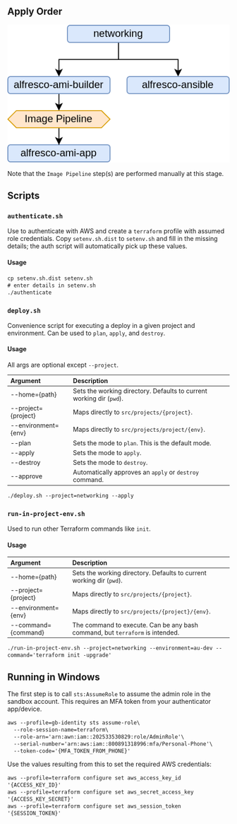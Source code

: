 ## Apply Order

![Apply order.](readme-files/sandbox-apply-order.png "Apply order.")

Note that the `Image Pipeline` step(s) are performed manually at this stage. 

## Scripts

### `authenticate.sh`

Use to authenticate with AWS and create a `terraform` profile with assumed role credentials. Copy `setenv.sh.dist` to
`setenv.sh` and fill in the missing details; the auth script will automatically pick up these values.

#### Usage

```shell
cp setenv.sh.dist setenv.sh
# enter details in setenv.sh
./authenticate
```

### `deploy.sh`

Convenience script for executing a deploy in a given project and environment. Can be used to `plan`, `apply`, and 
`destroy`.

#### Usage

All args are optional except `--project`.

| Argument            | Description                                                          |
|:--------------------|:---------------------------------------------------------------------|
| --home={path}       | Sets the working directory. Defaults to current working dir (`pwd`). |
| --project={project} | Maps directly to `src/projects/{project}`.                           |
| --environment={env} | Maps directly to `src/projects/project/{env}`.                       |
| --plan              | Sets the mode to `plan`. This is the default mode.                   | 
| --apply             | Sets the mode to `apply`.                                            |
| --destroy           | Sets the mode to `destroy`.                                          |
| --approve           | Automatically approves an `apply` or `destroy` command.              |

```shell
./deploy.sh --project=networking --apply
```

### `run-in-project-env.sh`

Used to run other Terraform commands like `init`.

#### Usage

| Argument            | Description                                                                   |
|:--------------------|:------------------------------------------------------------------------------|
| --home={path}       | Sets the working directory. Defaults to current working dir (`pwd`).          |
| --project={project} | Maps directly to `src/projects/{project}`.                                    |
| --environment={env} | Maps directly to `src/projects/{project}/{env}`.                              |
| --command={command} | The command to execute. Can be any bash command, but `terraform` is intended. | 

```shell
./run-in-project-env.sh --project=networking --environment=au-dev --command='terraform init -upgrade'
```

## Running in Windows

The first step is to call `sts:AssumeRole` to assume the admin role in the sandbox account. This requires an MFA token
from your authenticator app/device.

```shell
aws --profile=gb-identity sts assume-role\
  --role-session-name=terraform\
  --role-arn='arn:awn:iam::202533530829:role/AdminRole'\
  --serial-number='arn:aws:iam::800891318996:mfa/Personal-Phone'\
  --token-code='{MFA_TOKEN_FROM_PHONE}'
```

Use the values resulting from this to set the required AWS credentials:

```shell
aws --profile=terraform configure set aws_access_key_id '{ACCESS_KEY_ID}'
aws --profile=terraform configure set aws_secret_access_key '{ACCESS_KEY_SECRET}'
aws --profile=terraform configure set aws_session_token '{SESSION_TOKEN}'
```

